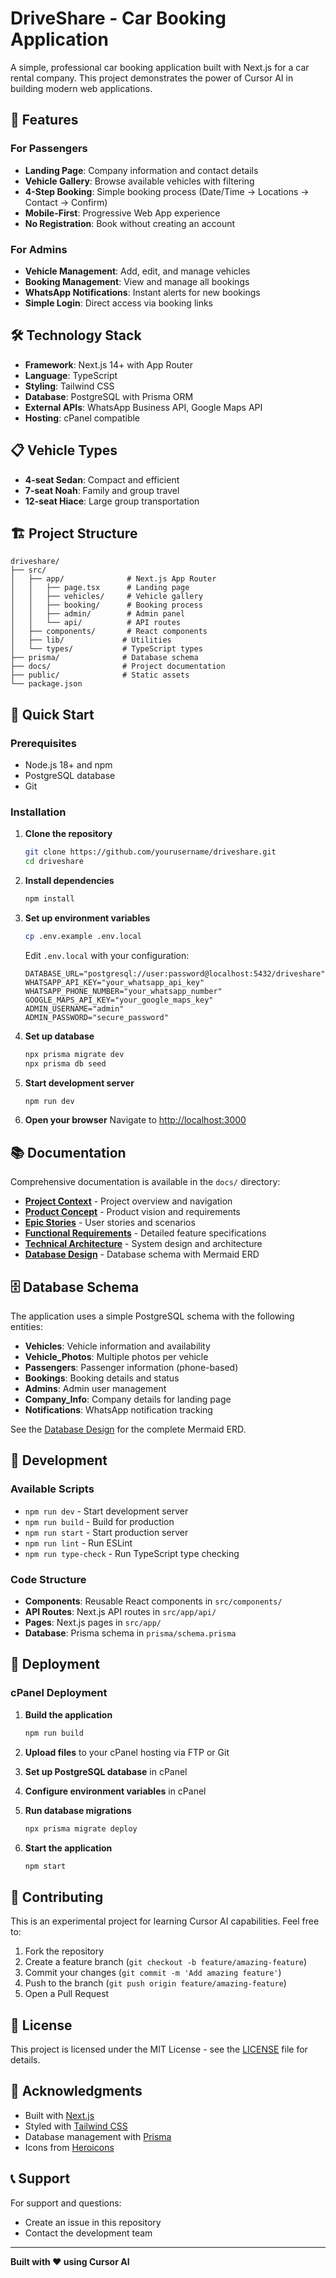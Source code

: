 # DriveShare - Car Booking Application

A simple, professional car booking application built with Next.js for a car rental company. This project demonstrates the power of Cursor AI in building modern web applications.

## 🚀 Features

### For Passengers
- **Landing Page**: Company information and contact details
- **Vehicle Gallery**: Browse available vehicles with filtering
- **4-Step Booking**: Simple booking process (Date/Time → Locations → Contact → Confirm)
- **Mobile-First**: Progressive Web App experience
- **No Registration**: Book without creating an account

### For Admins
- **Vehicle Management**: Add, edit, and manage vehicles
- **Booking Management**: View and manage all bookings
- **WhatsApp Notifications**: Instant alerts for new bookings
- **Simple Login**: Direct access via booking links

## 🛠️ Technology Stack

- **Framework**: Next.js 14+ with App Router
- **Language**: TypeScript
- **Styling**: Tailwind CSS
- **Database**: PostgreSQL with Prisma ORM
- **External APIs**: WhatsApp Business API, Google Maps API
- **Hosting**: cPanel compatible

## 📋 Vehicle Types

- **4-seat Sedan**: Compact and efficient
- **7-seat Noah**: Family and group travel
- **12-seat Hiace**: Large group transportation

## 🏗️ Project Structure

```
driveshare/
├── src/
│   ├── app/              # Next.js App Router
│   │   ├── page.tsx      # Landing page
│   │   ├── vehicles/     # Vehicle gallery
│   │   ├── booking/      # Booking process
│   │   ├── admin/        # Admin panel
│   │   └── api/          # API routes
│   ├── components/       # React components
│   ├── lib/             # Utilities
│   └── types/           # TypeScript types
├── prisma/              # Database schema
├── docs/                # Project documentation
├── public/              # Static assets
└── package.json
```

## 🚀 Quick Start

### Prerequisites
- Node.js 18+ and npm
- PostgreSQL database
- Git

### Installation

1. **Clone the repository**
   ```bash
   git clone https://github.com/yourusername/driveshare.git
   cd driveshare
   ```

2. **Install dependencies**
   ```bash
   npm install
   ```

3. **Set up environment variables**
   ```bash
   cp .env.example .env.local
   ```
   
   Edit `.env.local` with your configuration:
   ```env
   DATABASE_URL="postgresql://user:password@localhost:5432/driveshare"
   WHATSAPP_API_KEY="your_whatsapp_api_key"
   WHATSAPP_PHONE_NUMBER="your_whatsapp_number"
   GOOGLE_MAPS_API_KEY="your_google_maps_key"
   ADMIN_USERNAME="admin"
   ADMIN_PASSWORD="secure_password"
   ```

4. **Set up database**
   ```bash
   npx prisma migrate dev
   npx prisma db seed
   ```

5. **Start development server**
   ```bash
   npm run dev
   ```

6. **Open your browser**
   Navigate to [http://localhost:3000](http://localhost:3000)

## 📚 Documentation

Comprehensive documentation is available in the `docs/` directory:

- **[Project Context](docs/PROJECT_CONTEXT.md)** - Project overview and navigation
- **[Product Concept](docs/product-concept-note.md)** - Product vision and requirements
- **[Epic Stories](docs/epic-stories.md)** - User stories and scenarios
- **[Functional Requirements](docs/functional/README.md)** - Detailed feature specifications
- **[Technical Architecture](docs/technical/architecture.md)** - System design and architecture
- **[Database Design](docs/technical/database-design.md)** - Database schema with Mermaid ERD

## 🗄️ Database Schema

The application uses a simple PostgreSQL schema with the following entities:

- **Vehicles**: Vehicle information and availability
- **Vehicle_Photos**: Multiple photos per vehicle
- **Passengers**: Passenger information (phone-based)
- **Bookings**: Booking details and status
- **Admins**: Admin user management
- **Company_Info**: Company details for landing page
- **Notifications**: WhatsApp notification tracking

See the [Database Design](docs/technical/database-design.md) for the complete Mermaid ERD.

## 🔧 Development

### Available Scripts

- `npm run dev` - Start development server
- `npm run build` - Build for production
- `npm run start` - Start production server
- `npm run lint` - Run ESLint
- `npm run type-check` - Run TypeScript type checking

### Code Structure

- **Components**: Reusable React components in `src/components/`
- **API Routes**: Next.js API routes in `src/app/api/`
- **Pages**: Next.js pages in `src/app/`
- **Database**: Prisma schema in `prisma/schema.prisma`

## 🚀 Deployment

### cPanel Deployment

1. **Build the application**
   ```bash
   npm run build
   ```

2. **Upload files** to your cPanel hosting via FTP or Git

3. **Set up PostgreSQL database** in cPanel

4. **Configure environment variables** in cPanel

5. **Run database migrations**
   ```bash
   npx prisma migrate deploy
   ```

6. **Start the application**
   ```bash
   npm start
   ```

## 🤝 Contributing

This is an experimental project for learning Cursor AI capabilities. Feel free to:

1. Fork the repository
2. Create a feature branch (`git checkout -b feature/amazing-feature`)
3. Commit your changes (`git commit -m 'Add amazing feature'`)
4. Push to the branch (`git push origin feature/amazing-feature`)
5. Open a Pull Request

## 📄 License

This project is licensed under the MIT License - see the [LICENSE](LICENSE) file for details.

## 🙏 Acknowledgments

- Built with [Next.js](https://nextjs.org/)
- Styled with [Tailwind CSS](https://tailwindcss.com/)
- Database management with [Prisma](https://www.prisma.io/)
- Icons from [Heroicons](https://heroicons.com/)

## 📞 Support

For support and questions:
- Create an issue in this repository
- Contact the development team

---

**Built with ❤️ using Cursor AI**
